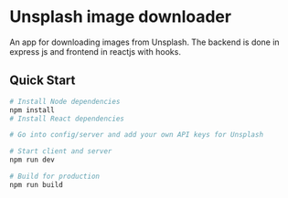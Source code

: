 # Unsplash image downloader
An app for downloading images from Unsplash. The backend is done in express js and frontend in reactjs with hooks.

## Quick Start

```bash
# Install Node dependencies
npm install
# Install React dependencies

# Go into config/server and add your own API keys for Unsplash

# Start client and server
npm run dev

# Build for production
npm run build
```
